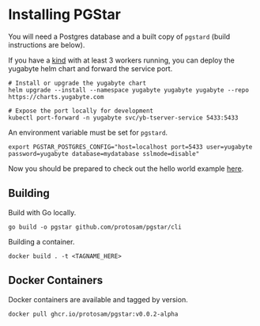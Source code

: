 # Installing PGStar
You will need a Postgres database and a built copy of `pgstard` (build instructions are below).

If you have a [kind](https://kind.sigs.k8s.io/) with at least 3 workers running, you can deploy the yugabyte helm chart and forward the service port.
```shell
# Install or upgrade the yugabyte chart
helm upgrade --install --namespace yugabyte yugabyte yugabyte --repo https://charts.yugabyte.com

# Expose the port locally for development
kubectl port-forward -n yugabyte svc/yb-tserver-service 5433:5433
```

An environment variable must be set for `pgstard`.
```shell
export PGSTAR_POSTGRES_CONFIG="host=localhost port=5433 user=yugabyte password=yugabyte database=mydatabase sslmode=disable"
```

Now you should be prepared to check out the hello world example [here](HelloWorld.md).

## Building
Build with Go locally.
```shell
go build -o pgstar github.com/protosam/pgstar/cli
```

Building a container.
```shell
docker build . -t <TAGNAME_HERE>
```

## Docker Containers
Docker containers are available and tagged by version.
```shell
docker pull ghcr.io/protosam/pgstar:v0.0.2-alpha
```
